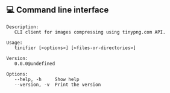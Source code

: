 
<!--GENERATED:APP_README-->
## 💻 Command line interface

```
Description:
   CLI client for images compressing using tinypng.com API.

Usage:
   tinifier [<options>] [<files-or-directories>]

Version:
   0.0.0@undefined

Options:
   --help, -h     Show help
   --version, -v  Print the version
```
<!--/GENERATED:APP_README-->
